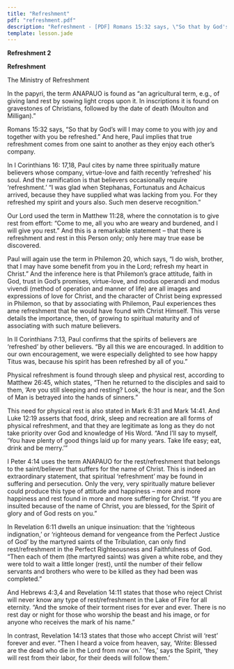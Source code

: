 ```yaml
---
title: "Refreshment"
pdf: "refreshment.pdf"
description: "Refreshment - [PDF] Romans 15:32 says, \"So that by God's will I may come to you with joy and together with you be refreshed.\""
template: lesson.jade
---
```



**Refreshment 2**

**Refreshment**

The Ministry of Refreshment

In the papyri, the term ANAPAUO is found as “an agricultural term, e.g.,
of giving land rest by sowing light crops upon it. In inscriptions it is
found on gravestones of Christians, followed by the date of death
(Moulton and Milligan).”

Romans 15:32 says, “So that by God’s will I may come to you with joy and
together with you be refreshed.” And here, Paul implies that true
refreshment comes from one saint to another as they enjoy each other’s
company.

In I Corinthians 16: 17,18, Paul cites by name three spiritually mature
believers whose company, virtue-love and faith recently ‘refreshed’ his
soul. And the ramification is that believers occasionally require
‘refreshment.’ “I was glad when Stephanas, Fortunatus and Achaicus
arrived, because they have supplied what was lacking from you. For they
refreshed my spirit and yours also. Such men deserve recognition.”

Our Lord used the term in Matthew 11:28, where the connotation is to
give rest from effort: “Come to me, all you who are weary and burdened,
and I will give you rest.” And this is a remarkable statement – that
there is refreshment and rest in this Person only; only here may true
ease be discovered.

Paul will again use the term in Philemon 20, which says, “I do wish,
brother, that I may have some benefit from you in the Lord; refresh my
heart in Christ.” And the inference here is that Philemon’s grace
attitude, faith in God, trust in God’s promises, virtue-love, and modus
operandi and modus vivendi (method of operation and manner of life) are
all images and expressions of love for Christ, and the character of
Christ being expressed in Philemon, so that by associating with
Philemon, Paul experiences thes ame refreshment that he would have found
with Christ Himself. This verse details the importance, then, of growing
to spiritual maturity and of associating with such mature believers.

In II Corinthians 7:13, Paul confirms that the spirits of believers are
‘refreshed’ by other believers. “By all this we are encouraged. In
addition to our own encouragement, we were especially delighted to see
how happy Titus was, because his spirit has been refreshed by all of
you.”

Physical refreshment is found through sleep and physical rest, according
to Matthew 26:45, which states, “Then he returned to the disciples and
said to them, ’Are you still sleeping and resting? Look, the hour is
near, and the Son of Man is betrayed into the hands of sinners.”

This need for physical rest is also stated in Mark 6:31 and Mark 14:41.
And Luke 12:19 asserts that food, drink, sleep and recreation are all
forms of physical refreshment, and that they are legitimate as long as
they do not take priority over God and knowledge of His Word. “And I’ll
say to myself, ‘You have plenty of good things laid up for many years.
Take life easy; eat, drink and be merry.’”

I Peter 4:14 uses the term ANAPAUO for the rest/refreshment that belongs
to the saint/believer that suffers for the name of Christ. This is
indeed an extraordinary statement, that spiritual ‘refreshment’ may be
found in suffering and persecution. Only the very, very spiritually
mature believer could produce this type of attitude and happiness – more
and more happiness and rest found in more and more suffering for Christ.
“If you are insulted because of the name of Christ, you are blessed, for
the Spirit of glory and of God rests on you.”

In Revelation 6:11 dwells an unique insinuation: that the ‘righteous
indignation,’ or ‘righteous demand for vengeance from the Perfect
Justice of God’ by the martyred saints of the Tribulation, can only find
rest/refreshment in the Perfect Righteousness and Faithfulness of God.
“Then each of them (the martyred saints) was given a white robe, and
they were told to wait a little longer (rest), until the number of their
fellow servants and brothers who were to be killed as they had been was
completed.”

And Hebrews 4:3,4 and Revelation 14:11 states that those who reject
Christ will never know any type of rest/refreshment in the Lake of Fire
for all eternity. “And the smoke of their torment rises for ever and
ever. There is no rest day or night for those who worship the beast and
his image, or for anyone who receives the mark of his name.”

In contrast, Revelation 14:13 states that those who accept Christ will
‘rest’ forever and ever. "Then I heard a voice from heaven, say, ‘Write:
Blessed are the dead who die in the Lord from now on.’ ‘Yes,’ says the
Spirit, ‘they will rest from their labor, for their deeds will follow
them.’

